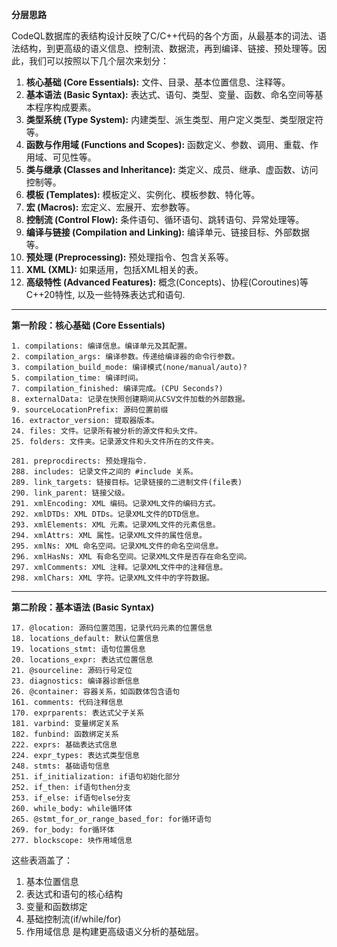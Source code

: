 **分层思路**

CodeQL数据库的表结构设计反映了C/C++代码的各个方面，从最基本的词法、语法结构，到更高级的语义信息、控制流、数据流，再到编译、链接、预处理等。因此，我们可以按照以下几个层次来划分：

1.  **核心基础 (Core Essentials):** 文件、目录、基本位置信息、注释等。
2.  **基本语法 (Basic Syntax):** 表达式、语句、类型、变量、函数、命名空间等基本程序构成要素。
3.  **类型系统 (Type System):** 内建类型、派生类型、用户定义类型、类型限定符等。
4.  **函数与作用域 (Functions and Scopes):** 函数定义、参数、调用、重载、作用域、可见性等。
5.  **类与继承 (Classes and Inheritance):** 类定义、成员、继承、虚函数、访问控制等。
6.  **模板 (Templates):** 模板定义、实例化、模板参数、特化等。
7.  **宏 (Macros):** 宏定义、宏展开、宏参数等。
8.  **控制流 (Control Flow):** 条件语句、循环语句、跳转语句、异常处理等。
9.  **编译与链接 (Compilation and Linking):** 编译单元、链接目标、外部数据等。
10. **预处理 (Preprocessing):** 预处理指令、包含关系等。
11. **XML (XML):** 如果适用，包括XML相关的表。
12. **高级特性 (Advanced Features):** 概念(Concepts)、协程(Coroutines)等C++20特性, 以及一些特殊表达式和语句.

---

**第一阶段：核心基础 (Core Essentials)**


```
1. compilations: 编译信息。编译单元及其配置。
2. compilation_args: 编译参数。传递给编译器的命令行参数。
3. compilation_build_mode: 编译模式(none/manual/auto)?
5. compilation_time: 编译时间。
7. compilation_finished: 编译完成。(CPU Seconds?)
8. externalData: 记录在快照创建期间从CSV文件加载的外部数据。
9. sourceLocationPrefix: 源码位置前缀
16. extractor_version: 提取器版本。
24. files: 文件。记录所有被分析的源文件和头文件。
25. folders: 文件夹。记录源文件和头文件所在的文件夹。
```

```
281. preprocdirects: 预处理指令.
288. includes: 记录文件之间的 #include 关系。
289. link_targets: 链接目标。记录链接的二进制文件(file表)
290. link_parent: 链接父级。
291. xmlEncoding: XML 编码。记录XML文件的编码方式。
292. xmlDTDs: XML DTDs。记录XML文件的DTD信息。
293. xmlElements: XML 元素。记录XML文件的元素信息。
294. xmlAttrs: XML 属性。记录XML文件的属性信息。
295. xmlNs: XML 命名空间。记录XML文件的命名空间信息。
296. xmlHasNs: XML 有命名空间。记录XML文件是否存在命名空间。
297. xmlComments: XML 注释。记录XML文件中的注释信息。
298. xmlChars: XML 字符。记录XML文件中的字符数据。
```

---

**第二阶段：基本语法 (Basic Syntax)**

```
17. @location: 源码位置范围，记录代码元素的位置信息
18. locations_default: 默认位置信息
19. locations_stmt: 语句位置信息  
20. locations_expr: 表达式位置信息
21. @sourceline: 源码行号定位
23. diagnostics: 编译器诊断信息
26. @container: 容器关系，如函数体包含语句
161. comments: 代码注释信息
170. exprparents: 表达式父子关系
181. varbind: 变量绑定关系
182. funbind: 函数绑定关系  
222. exprs: 基础表达式信息
224. expr_types: 表达式类型信息
248. stmts: 基础语句信息
251. if_initialization: if语句初始化部分
252. if_then: if语句then分支
253. if_else: if语句else分支  
260. while_body: while循环体
265. @stmt_for_or_range_based_for: for循环语句
269. for_body: for循环体
277. blockscope: 块作用域信息
```

这些表涵盖了：
1. 基本位置信息
2. 表达式和语句的核心结构
3. 变量和函数绑定
4. 基础控制流(if/while/for)
5. 作用域信息
是构建更高级语义分析的基础层。